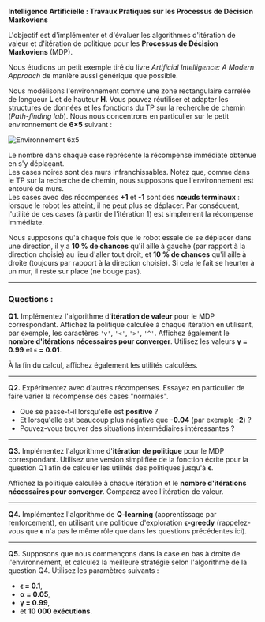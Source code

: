 **Intelligence Artificielle : Travaux Pratiques sur les Processus de Décision Markoviens**

L'objectif est d'implémenter et d'évaluer les algorithmes d'itération de valeur et d'itération de politique pour les **Processus de Décision Markoviens** (MDP).

Nous étudions un petit exemple tiré du livre *Artificial Intelligence: A Modern Approach* de manière aussi générique que possible.

Nous modélisons l'environnement comme une zone rectangulaire carrelée de longueur **L** et de hauteur **H**. Vous pouvez réutiliser et adapter les structures de données et les fonctions du TP sur la recherche de chemin (*Path-finding lab*). Nous nous concentrons en particulier sur le petit environnement de **6×5** suivant :

![Environnement 6x5](image1.png)

Le nombre dans chaque case représente la récompense immédiate obtenue en s'y déplaçant.  
Les cases noires sont des murs infranchissables. Notez que, comme dans le TP sur la recherche de chemin, nous supposons que l'environnement est entouré de murs.  
Les cases avec des récompenses **+1** et **-1** sont des **nœuds terminaux** : lorsque le robot les atteint, il ne peut plus se déplacer. Par conséquent, l'utilité de ces cases (à partir de l'itération 1) est simplement la récompense immédiate.

Nous supposons qu'à chaque fois que le robot essaie de se déplacer dans une direction, il y a **10 % de chances** qu'il aille à gauche (par rapport à la direction choisie) au lieu d'aller tout droit, et **10 % de chances** qu'il aille à droite (toujours par rapport à la direction choisie). Si cela le fait se heurter à un mur, il reste sur place (ne bouge pas).

---

### **Questions :**

**Q1.** Implémentez l'algorithme d'**itération de valeur** pour le MDP correspondant. Affichez la politique calculée à chaque itération en utilisant, par exemple, les caractères `'v'`, `'<'`, `'>'`, `'^'`. Affichez également le **nombre d'itérations nécessaires pour converger**. Utilisez les valeurs **γ = 0.99** et **ϵ = 0.01**.  

À la fin du calcul, affichez également les utilités calculées.

---

**Q2.** Expérimentez avec d'autres récompenses. Essayez en particulier de faire varier la récompense des cases "normales".  
- Que se passe-t-il lorsqu'elle est **positive** ?  
- Et lorsqu'elle est beaucoup plus négative que **-0.04** (par exemple **-2**) ?  
- Pouvez-vous trouver des situations intermédiaires intéressantes ?

---

**Q3.** Implémentez l'algorithme d'**itération de politique** pour le MDP correspondant. Utilisez une version simplifiée de la fonction écrite pour la question Q1 afin de calculer les utilités des politiques jusqu'à **ϵ**.  

Affichez la politique calculée à chaque itération et le **nombre d'itérations nécessaires pour converger**. Comparez avec l'itération de valeur.

---

**Q4.** Implémentez l'algorithme de **Q-learning** (apprentissage par renforcement), en utilisant une politique d'exploration **ϵ-greedy** (rappelez-vous que **ϵ** n'a pas le même rôle que dans les questions précédentes ici).

---

**Q5.** Supposons que nous commençons dans la case en bas à droite de l'environnement, et calculez la meilleure stratégie selon l'algorithme de la question Q4. Utilisez les paramètres suivants :  
- **ϵ = 0.1**,  
- **α = 0.05**,  
- **γ = 0.99**,  
- et **10 000 exécutions**.
